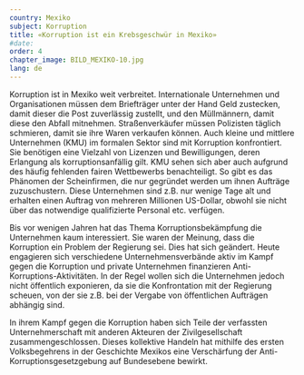 ```yaml
---
country: Mexiko
subject: Korruption
title: «Korruption ist ein Krebsgeschwür in Mexiko»
#date:
order: 4
chapter_image: BILD_MEXIKO-10.jpg
lang: de
---
```

<div class="content" markdown="1">
Korruption ist in Mexiko weit verbreitet. Internationale Unternehmen und Organisationen müssen dem Briefträger unter der Hand Geld zustecken, damit dieser die Post zuverlässig zustellt, und den Müllmännern, damit diese den Abfall mitnehmen. Straßenverkäufer müssen Polizisten täglich schmieren, damit sie ihre Waren verkaufen können. Auch kleine und mittlere Unternehmen (KMU) im formalen Sektor sind mit Korruption konfrontiert. Sie benötigen eine Vielzahl von Lizenzen und Bewilligungen, deren Erlangung als korruptionsanfällig gilt. KMU sehen sich aber auch aufgrund des häufig fehlenden fairen Wettbewerbs benachteiligt. So gibt es das Phänomen der Scheinfirmen, die nur gegründet werden um ihnen Aufträge zuzuschustern. Diese Unternehmen sind z.B. nur wenige Tage alt und erhalten einen Auftrag von mehreren Millionen US-Dollar, obwohl sie nicht über das notwendige qualifizierte Personal etc. verfügen.

Bis vor wenigen Jahren hat das Thema Korruptionsbekämpfung die Unternehmen kaum interessiert. Sie waren der Meinung, dass die Korruption ein Problem der Regierung sei. Dies hat sich geändert. Heute engagieren sich verschiedene Unternehmensverbände aktiv im Kampf gegen die Korruption und private Unternehmen finanzieren Anti-Korruptions-Aktivitäten. In der Regel wollen sich die Unternehmen jedoch nicht öffentlich exponieren, da sie die Konfrontation mit der Regierung scheuen, von der sie z.B. bei der Vergabe von öffentlichen Aufträgen abhängig sind.

In ihrem Kampf gegen die Korruption haben sich Teile der verfassten Unternehmerschaft mit anderen Akteuren der Zivilgesellschaft zusammengeschlossen. Dieses kollektive Handeln hat mithilfe des ersten Volksbegehrens in der Geschichte Mexikos eine Verschärfung der Anti-Korruptionsgesetzgebung auf Bundesebene bewirkt.
</div>

